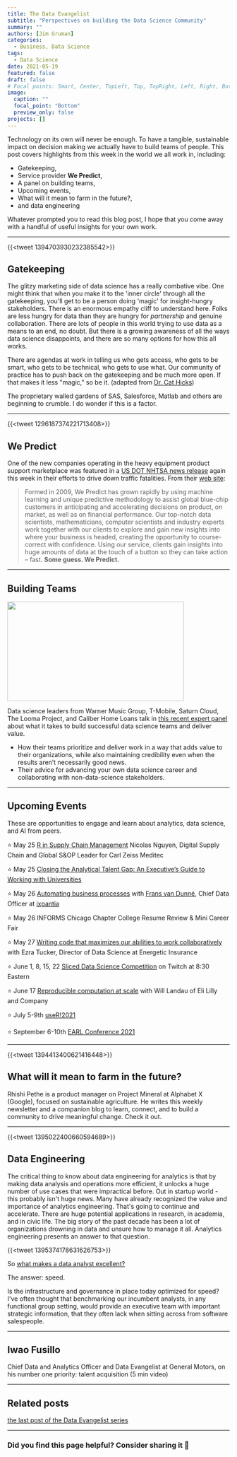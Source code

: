 ```yaml
---
title: The Data Evangelist
subtitle: "Perspectives on building the Data Science Community"
summary: ""
authors: [Jim Gruman]
categories: 
  - Business, Data Science
tags: 
  - Data Science
date: 2021-05-19
featured: false
draft: false
# Focal points: Smart, Center, TopLeft, Top, TopRight, Left, Right, BottomLeft, Bottom, BottomRight.
image:
  caption: ""
  focal_point: "Bottom"
  preview_only: false
projects: []
---
```


Technology on its own will never be enough. To have a tangible, sustainable impact on decision making we actually have to build teams of people. This post covers highlights from this week in the world we all work in, including:

-   Gatekeeping,
-   Service provider **We Predict**,
-   A panel on building teams,
-   Upcoming events,
-   What will it mean to farm in the future?,
-   and data engineering

Whatever prompted you to read this blog post, I hope that you come away with a handful of useful insights for your own work.

----

{{<tweet 1394703930232385542>}}

## Gatekeeping

The glitzy marketing side of data science has a really combative vibe. One might think that when you make it to the 'inner circle' through all the gatekeeping, you'll get to be a person doing 'magic' for insight-hungry stakeholders. There is an enormous empathy cliff to understand here. Folks are less hungry for data than they are hungry for *partnership* and genuine collaboration. There are lots of people in this world trying to use data as a means to an end, no doubt. But there is a growing awareness of all the ways data science disappoints, and there are so many options for how this all works. 

There are agendas at work in telling us who gets access, who gets to be smart, who gets to be technical, who gets to use what. Our community of practice has to push back on the gatekeeping and be much more open. If that makes it less "magic," so be it. (adapted from [Dr. Cat Hicks](https://twitter.com/grimalkina/status/1395058552260075522))

The proprietary walled gardens of SAS, Salesforce, Matlab and others are beginning to crumble. I do wonder if this is a factor.

----

{{<tweet 1296187374221713408>}}

## We Predict

One of the new companies operating in the heavy equipment product support marketplace was featured in a [US DOT NHTSA news release](https://apnews.com/press-release/pr-businesswire/8e0fb28a54964e739747d8c3a9ca545a) again this week in their efforts to drive down traffic fatalities. From their [web site](https://www.wepredict.com/about-us/):

> Formed in 2009, We Predict has grown rapidly by using machine learning and unique predictive methodology to assist global blue-chip customers in anticipating and accelerating decisions on product, on market, as well as on financial performance. Our top-notch data scientists, mathematicians, computer scientists and industry experts work together with our clients to explore and gain new insights into where your business is headed, creating the opportunity to course-correct with confidence. Using our service, clients gain insights into huge amounts of data at the touch of a button so they can take action – fast. **Some guess. We Predict.**

-----

## Building Teams

<p><a href="https://fast.wistia.com/embed/medias/mw2npdn8tg?wvideo=mw2npdn8tg"><img src="https://embedwistia-a.akamaihd.net/deliveries/d1d1a2935346ad9debd72a5e844174bf.jpg?image_play_button_size=2x&amp;image_crop_resized=960x540&amp;image_play_button=1&amp;image_play_button_color=71a5d4e0" width="400" height="225" style="width: 400px; height: 225px;"></a></p>

Data science leaders from Warner Music Group, T-Mobile, Saturn Cloud, The Looma Project, and Caliber Home Loans talk in [this recent expert panel](https://www.rstudio.com/resources/webinars/building-effective-data-science-teams/) about what it takes to build successful data science teams and deliver value.

- How their teams prioritize and deliver work in a way that adds value to their organizations, while also maintaining credibility even when the results aren’t necessarily good news.
- Their advice for advancing your own data science career and collaborating with non-data-science stakeholders.

-----

## Upcoming Events

These are opportunities to engage and learn about analytics, data science, and AI from peers.

:star: May 25 [R in Supply Chain Management](https://www.meetup.com/RStudio-Enterprise-Community-Meetup/events/277113742/) Nicolas Nguyen, Digital Supply Chain and Global S&OP Leader for Carl Zeiss Meditec

:star: May 25 [Closing the Analytical Talent Gap: An Executive’s Guide to Working with Universities](https://info.iianalytics.com/webmail/12372/910581255/06a26e354dab858b1486a724643a977aeb93fcd32c0e61e119c78ad0b7f0d739) 

:star: May 26 [Automating business processes](https://www.meetup.com/Cleveland-UseR-Group/events/277370785/) with [Frans van Dunné](https://www.fransvandunne.com/), Chief Data Officer at [ixpantia](https://www.ixpantia.com/)

:star: May 26 INFORMS Chicago Chapter College Resume Review & Mini Career Fair

:star: May 27 [Writing code that maximizes our abilities to work collaboratively](https://www.meetup.com/Boston-useR/events/278003746/) with Ezra Tucker, Director of Data Science at Energetic Insurance

:star: June 1, 8, 15, 22 [Sliced Data Science Competition](https://www.notion.so/Sliced-Show-c7bd26356e3a42279e2dfbafb0480073) on Twitch at 8:30 Eastern 

:star: June 17 [Reproducible computation at scale](https://www.meetup.com/R-Lille/events/277902715/) with Will Landau of Eli Lilly and Company

:star: July 5-9th [useR!2021](https://user2021.r-project.org/)

:star:️ September 6-10th [EARL Conference 2021](https://info.mango-solutions.com/earl-2021#:~:text=EARL%202021%206%2D10th%20September,of%20the%20world%27s%20leading%20practitioners)

----

{{<tweet 1394413400621416448>}}

## What will it mean to farm in the future?

Rhishi Pethe is a product manager on Project Mineral at Alphabet X (Google), focused on sustainable agriculture. He writes this weekly newsletter and a companion blog to learn, connect, and to build a community to drive meaningful change. Check it out.

------

{{<tweet 1395022400660594689>}}

## Data Engineering

The critical thing to know about data engineering for analytics is that by making data analysis and operations more efficient, it unlocks a huge number of use cases that were impractical before. Out in startup world - this probably isn't huge news. Many have already recognized the value and importance of analytics engineering. That's going to continue and accelerate. There are huge potential applications in research, in academia, and in civic life. The big story of the past decade has been a lot of organizations drowning in data and unsure how to manage it all. Analytics engineering presents an answer to that question.

{{<tweet 1395374178631626753>}}

So [what makes a data analyst excellent?](https://towardsdatascience.com/what-makes-a-data-analyst-excellent-17ee4651c6db)

The answer:  speed.

Is the infrastructure and governance in place today optimized for speed? I've often thought that benchmarking our incumbent analysts, in any functional group setting, would provide an executive team with important strategic information, that they often lack when sitting across from software salespeople.

----

## Iwao Fusillo

Chief Data and Analytics Officer and Data Evangelist at General Motors, on his number one priority: talent acquisition (5 min video)

<script src="https://player.field59.com/v4/vp/LEADCINCINNATI/89d6a70f5ce35bebd74de77e9d56888d1e836efc" data-uuid="04f0c7d0-13af-5ed2-9feb-8c6ec339ebcf"></script>

------

## Related posts

[the last post of the Data Evangelist series](https://jimgruman.netlify.app/post/2021-05-14-data-evangelist-part-11/)

------------------------------------------------------------------------

### Did you find this page helpful? Consider sharing it :raised_hands:
